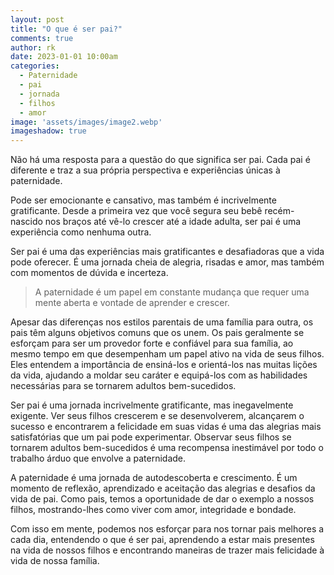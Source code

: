 ```yaml
---
layout: post
title: "O que é ser pai?"
comments: true
author: rk
date: 2023-01-01 10:00am
categories:
  - Paternidade
  - pai
  - jornada
  - filhos
  - amor
image: 'assets/images/image2.webp'
imageshadow: true
---
```


Não há uma resposta para a questão do que significa ser pai. Cada pai é diferente e traz a sua própria perspectiva e experiências únicas à paternidade.

Pode ser emocionante e cansativo, mas também é incrivelmente gratificante. Desde a primeira vez que você segura seu bebê recém-nascido nos braços até vê-lo crescer até a idade adulta, ser pai é uma experiência como nenhuma outra.

Ser pai é uma das experiências mais gratificantes e desafiadoras que a vida pode oferecer. É uma jornada cheia de alegria, risadas e amor, mas também com momentos de dúvida e incerteza.

>  A paternidade é um papel em constante mudança que requer uma mente aberta e vontade de aprender e crescer.

Apesar das diferenças nos estilos parentais de uma família para outra, os pais têm alguns objetivos comuns que os unem. Os pais geralmente se esforçam para ser um provedor forte e confiável para sua família, ao mesmo tempo em que desempenham um papel ativo na vida de seus filhos. Eles entendem a importância de ensiná-los e orientá-los nas muitas lições da vida, ajudando a moldar seu caráter e equipá-los com as habilidades necessárias para se tornarem adultos bem-sucedidos.

Ser pai é uma jornada incrivelmente gratificante, mas inegavelmente exigente. Ver seus filhos crescerem e se desenvolverem, alcançarem o sucesso e encontrarem a felicidade em suas vidas é uma das alegrias mais satisfatórias que um pai pode experimentar. Observar seus filhos se tornarem adultos bem-sucedidos é uma recompensa inestimável por todo o trabalho árduo que envolve a paternidade.

A paternidade é uma jornada de autodescoberta e crescimento. É um momento de reflexão, aprendizado e aceitação das alegrias e desafios da vida de pai. Como pais, temos a oportunidade de dar o exemplo a nossos filhos, mostrando-lhes como viver com amor, integridade e bondade. 

Com isso em mente, podemos nos esforçar para nos tornar pais melhores a cada dia, entendendo o que é ser pai, aprendendo a estar mais presentes na vida de nossos filhos e encontrando maneiras de trazer mais felicidade à vida de nossa família.
